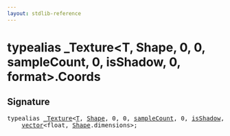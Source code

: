 ```yaml
---
layout: stdlib-reference
---
```


# typealias \_Texture\<T, Shape, 0, 0, sampleCount, 0, isShadow, 0, format\>\.Coords

## Signature

<pre>
<span class='code_keyword'>typealias</span> <a href="../index.html" class="code_type">_Texture</a>&lt;<a href="../index.html#typeparam-T" class="code_type">T</a>, <a href="../index.html#typeparam-Shape" class="code_type">Shape</a>, 0, 0, <a href="../index.html#decl-sampleCount" class="code_var">sampleCount</a>, 0, <a href="../index.html#decl-isShadow" class="code_var">isShadow</a>, 0, <a href="../index.html#decl-format" class="code_var">format</a>&gt;.<a href=".html" class="code_type">Coords</a> = 
    <a href="../../vector/index.html" class="code_type">vector</a>&lt;<span class="code_keyword">float</span>, <a href="../index.html#typeparam-Shape" class="code_type">Shape</a>.dimensions&gt;;
</pre>

